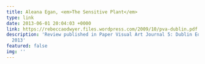 ```yaml
---
title: Aleana Egan, <em>The Sensitive Plant</em>
type: link
date: 2013-06-01 20:04:03 +0000
link: https://rebeccaodwyer.files.wordpress.com/2009/10/pva-dublin.pdf
description: 'Review published in Paper Visual Art Journal 5: Dublin Edition, June
  2013'
featured: false
img: ''
---
```

